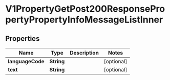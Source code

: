 

# V1PropertyGetPost200ResponsePropertyPropertyInfoMessageListInner


## Properties

| Name | Type | Description | Notes |
|------------ | ------------- | ------------- | -------------|
|**languageCode** | **String** |  |  [optional] |
|**text** | **String** |  |  [optional] |



